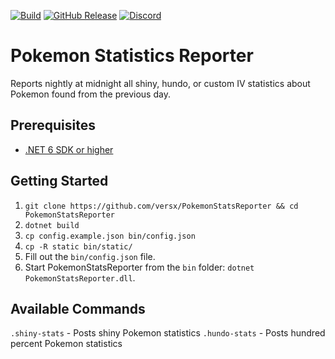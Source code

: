 [![Build](https://github.com/versx/PokemonStatsReporter/workflows/.NET/badge.svg)](https://github.com/versx/PokemonStatsReporter/actions)
[![GitHub Release](https://img.shields.io/github/release/versx/PokemonStatsReporter.svg)](https://github.com/versx/PokemonStatsReporter/releases/)
[![Discord](https://img.shields.io/discord/552003258000998401.svg?label=&logo=discord&logoColor=ffffff&color=7389D8&labelColor=6A7EC2)](https://discord.gg/zZ9h9Xa)  

# Pokemon Statistics Reporter  
Reports nightly at midnight all shiny, hundo, or custom IV statistics about Pokemon found from the previous day.  

## Prerequisites  
- [.NET 6 SDK or higher](https://dotnet.microsoft.com/en-us/download/dotnet/6.0)  

## Getting Started  
1. `git clone https://github.com/versx/PokemonStatsReporter && cd PokemonStatsReporter`  
1. `dotnet build`  
1. `cp config.example.json bin/config.json`  
1. `cp -R static bin/static/`  
1. Fill out the `bin/config.json` file.  
1. Start PokemonStatsReporter from the `bin` folder: `dotnet PokemonStatsReporter.dll`.  

## Available Commands  
`.shiny-stats` - Posts shiny Pokemon statistics
`.hundo-stats` - Posts hundred percent Pokemon statistics